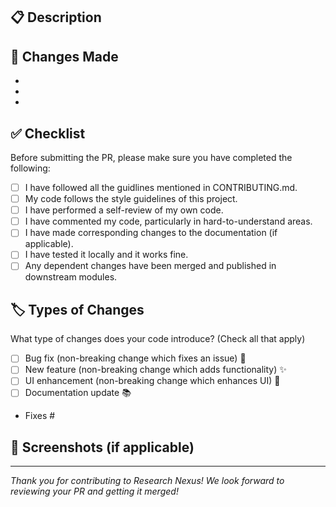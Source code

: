 ## 📋 Description

<!-- Please provide a brief description of your changes and explain the purpose of the PR. -->

## 🔨 Changes Made

<!-- List the changes made in this PR. If it fixes an issue, please include the issue number (e.g., Fixes #123). -->

- 
- 
- 

## ✅ Checklist

Before submitting the PR, please make sure you have completed the following:

- [ ] I have followed all the guidlines mentioned in CONTRIBUTING.md.
- [ ] My code follows the style guidelines of this project.
- [ ] I have performed a self-review of my own code.
- [ ] I have commented my code, particularly in hard-to-understand areas.
- [ ] I have made corresponding changes to the documentation (if applicable).
- [ ] I have tested it locally and it works fine.
- [ ] Any dependent changes have been merged and published in downstream modules.

## 🏷️ Types of Changes

What type of changes does your code introduce? (Check all that apply)

- [ ] Bug fix (non-breaking change which fixes an issue) 🐛
- [ ] New feature (non-breaking change which adds functionality) ✨
- [ ] UI enhancement (non-breaking change which enhances UI) 🎨
- [ ] Documentation update 📚

- Fixes #

## 📸 Screenshots (if applicable)

<!-- If your changes include any UI updates, add screenshots here to show the changes. -->

---

*Thank you for contributing to Research Nexus! We look forward to reviewing your PR and getting it merged!*
